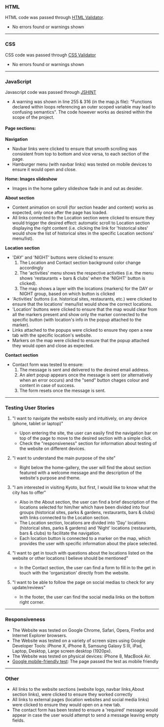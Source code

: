 ### HTML

HTML code was passed through [HTML Validator](https://validator.w3.org/).
- No errors found or warnings shown

---

### CSS

CSS code was passed through [CSS Validator](https://jigsaw.w3.org/css-validator/)
- No errors found or warnings shown

--- 

### JavaScript

Javascript code was passed through [JSHINT](https://jshint.com/)

- A warning was shown in line 255 & 316 (in the map.js file): "Functions declared within loops referencing an outer scoped variable may lead to confusing semantics". The code however works as desired within the scope of the project.

#### Page sections: 

**Navigation**

- Navbar links were clicked to ensure that smooth scrolling was consistent from top to bottom and vice versa, to each section of the page.
- Hamburger menu (with navbar links) was tested on mobile devices to ensure it would open and close.

**Home: Images slideshow**

- Images in the home gallery slideshow fade in and out as desider.

**About section**

- Content animation on scroll (for section header and content) works as expected, only once after the page has loaded.
- All links connected to the Location section were clicked to ensure they would trigger the desired effect: automatic scroll to Location section displaying the right content (i.e. clicking the link for 'historical sites' would show the list of historical sites in the specific Location sections' menu/list).

**Location section**

- 'DAY' and 'NIGHT' buttons were clicked to ensure: 
    1. The Location and Contact section background color  change accordingly
    2. The 'activities' menu shows the respective activities (i.e. the menu shows 'restaurants + bars & clubs' when the 'NIGHT' button is clicked).
    3. The map shows a layer with the locations (markers) for the DAY or NIGHT group, based on which button is clicked 
- 'Activities' buttons (i.e. historical sites, restaurants,         etc.) were clicked to ensure that the locations' menu/list      would show the correct locations.  
- 'Location' buttons were clicked to ensure that the map would      clear from all the markers present and show only the marker     connected to the specific button (with location's info in       the popup attached to the marker). 
- Links attached to the popups were clicked to ensure they          open a new tab with the specific location's website.
- Markers on the map were clicked to ensure that the popup          attached they would open and close as expected.

**Contact section** 

- Contact form was tested to ensure:
    1. The message is sent and delivered to the desired email address.
    2. An alert popup appears once the message is sent (or alternatively when an error occurs) and the "send" button chages colour and content in case of success.
    3. The form resets once the message is sent.

---

### Testing User Stories 

1. "I want to navigate the website easily and intuitively, on any device (phone, tablet or laptop)"

    - Upon entering the site, the user can easily find the navigation bar on top of the page to move to the desired section with a simple click. 
    - Check the "responsiveness" section for information about testing of the website on different devices.

2. "I want to understand the main purpose of the site"

    - Right below the home-gallery, the user will find the about section featured with a welcome message and the description of the website's purpose and theme.

3. "I am interested in visiting Kyoto, but first, I would like to know what the city has to offer"

    - Also in the About section, the user can find a brief description of the locations selected for him/her which have been divided into four groups (historical sites, parks & gardens, restaurants, bars & clubs) with links connected to the Location section. 
    - The Location section, locations are divided into 'Day' locations (historical sites, parks & gardens) and 'Night' locations (restaurants, bars & clubs) to facilitate the navigation.
    - Each location button is connected to a marker on the map, which provides the user with specific information about the place selected.

4. "I want to get in touch with questions about the locations listed on the website or other locations I believe should be mentioned"

    - In the Contact section, the user can find a form to fill in to the get in touch with the 'organization' directly from the website. 

5. "I want to be able to follow the page on social medias to check for any update/reviews"  

    - In the footer, the user can find the social media links on the bottom right corner. 

--- 

### Responsiveness 

- The Website was tested on Google Chrome, Safari, Opera, Firefox and Internet Explorer browsers.
- The Website was tested on a variety of screen sizes using Google Developer Tools: iPhone X, iPhone 8, Samsung Galaxy S III, iPad, Laptop, Desktop, Large screen desktop (1920px).
- The Website was tested on physical devices: iPhone 8, MacBook Air. 
- [Google mobile-friendly test](https://search.google.com/test/mobile-friendly?id=5Pz7BqGGcZdRd5o9rkxA9A): The page passed the test as mobile friendly

---

### Other 

- All links to the website sections (website logo, navbar links,About section links), were clicked to ensure they worked correctly
- All links to external pages (location websites and social media links) were clicked to ensure they would open on a new tab.
- The contact form has been tested to ensure a 'required' message would appear in case the user would attempt to send a message leaving empty fields.

